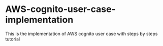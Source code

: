 # AWS-cognito-user-case-implementation
This is the implementation of AWS cognito user case with steps by steps tutorial
